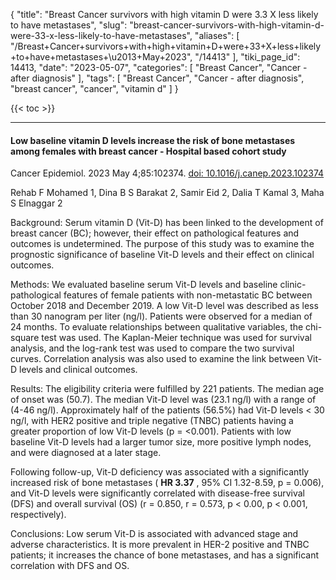{
    "title": "Breast Cancer survivors with high vitamin D were 3.3 X less likely to have metastases",
    "slug": "breast-cancer-survivors-with-high-vitamin-d-were-33-x-less-likely-to-have-metastases",
    "aliases": [
        "/Breast+Cancer+survivors+with+high+vitamin+D+were+33+X+less+likely+to+have+metastases+\u2013+May+2023",
        "/14413"
    ],
    "tiki_page_id": 14413,
    "date": "2023-05-07",
    "categories": [
        "Breast Cancer",
        "Cancer - after diagnosis"
    ],
    "tags": [
        "Breast Cancer",
        "Cancer - after diagnosis",
        "breast cancer",
        "cancer",
        "vitamin d"
    ]
}


{{< toc >}} 

---

#### Low baseline vitamin D levels increase the risk of bone metastases among females with breast cancer - Hospital based cohort study

Cancer Epidemiol. 2023 May 4;85:102374. [doi: 10.1016/j.canep.2023.102374](https://doi.org/10.1016/j.canep.2023.102374)

Rehab F Mohamed 1, Dina B S Barakat 2, Samir Eid 2, Dalia T Kamal 3, Maha S Elnaggar 2

Background: Serum vitamin D (Vit-D) has been linked to the development of breast cancer (BC); however, their effect on pathological features and outcomes is undetermined. The purpose of this study was to examine the prognostic significance of baseline Vit-D levels and their effect on clinical outcomes.

Methods: We evaluated baseline serum Vit-D levels and baseline clinic-pathological features of female patients with non-metastatic BC between October 2018 and December 2019. A low Vit-D level was described as less than 30 nanogram per liter (ng/l). Patients were observed for a median of 24 months. To evaluate relationships between qualitative variables, the chi-square test was used. The Kaplan-Meier technique was used for survival analysis, and the log-rank test was used to compare the two survival curves. Correlation analysis was also used to examine the link between Vit-D levels and clinical outcomes.

Results: The eligibility criteria were fulfilled by 221 patients. The median age of onset was (50.7). The median Vit-D level was (23.1 ng/l) with a range of (4-46 ng/l). Approximately half of the patients (56.5%) had Vit-D levels < 30 ng/l, with HER2 positive and triple negative (TNBC) patients having a greater proportion of low Vit-D levels (p = <0.001). Patients with low baseline Vit-D levels had a larger tumor size, more positive lymph nodes, and were diagnosed at a later stage. 

Following follow-up, Vit-D deficiency was associated with a significantly increased risk of bone metastases ( **HR 3.37** , 95% CI 1.32-8.59, p = 0.006), and Vit-D levels were significantly correlated with disease-free survival (DFS) and overall survival (OS) (r = 0.850, r = 0.573, p < 0.00, p < 0.001, respectively).

Conclusions: Low serum Vit-D is associated with advanced stage and adverse characteristics. It is more prevalent in HER-2 positive and TNBC patients; it increases the chance of bone metastases, and has a significant correlation with DFS and OS.